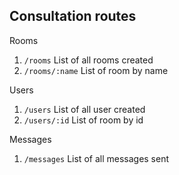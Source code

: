 ## Consultation routes

Rooms

1. `/rooms` List of all rooms created
2. `/rooms/:name` List of room by name

Users

1. `/users` List of all user created
2. `/users/:id` List of room by id

Messages

1. `/messages` List of all messages sent
